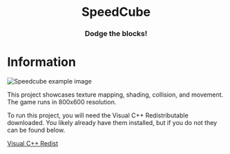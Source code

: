 <h1 align="center">SpeedCube</h1>

<h3 align="center">Dodge the blocks!</h3>

# Information
![Speedcube example image](https://i.imgur.com/QhGu3YV.png)

This project showcases texture mapping, shading, collision, and movement. The game runs in 800x600 resolution.

To run this project, you will need the Visual C++ Redistributable downloaded. You likely already have them installed, but if you do not they can be found below.

[Visual C++ Redist](https://support.microsoft.com/en-us/topic/the-latest-supported-visual-c-downloads-2647da03-1eea-4433-9aff-95f26a218cc0)
